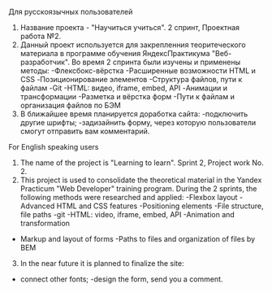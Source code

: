 Для русскоязычных пользователей

1. Название проекта - "Научиться учиться". 2 спринт, Проектная работа №2.
2. Данный проект используется для закрепленния теоритеческого материала в программе обучения ЯндексПрактикума "Веб-разработчик".
   Во время 2 спринта были изучены и применены методы:
   -Флексбокс-вёрстка
   -Расширенные возможности HTML и CSS
   -Позиционирование элементов
   -Структура файлов, пути к файлам
   -Git
   -HTML: видео, iframe, embed, API
   -Анимации и трансформации
   -Разметка и вёрстка форм
   -Пути к файлам и организация файлов по БЭМ
3. В ближайшее время планируется доработка сайта:
   -подключить другие шрифты;
   -задизайнить форму, через которую пользователи смогут отправить вам комментарий.

For English speaking users

1. The name of the project is "Learning to learn". Sprint 2, Project work No. 2.
2. This project is used to consolidate the theoretical material in the Yandex Practicum "Web Developer" training program.
   During the 2 sprints, the following methods were researched and applied:
   -Flexbox layout
   -Advanced HTML and CSS features
   -Positioning elements
   -File structure, file paths
   -git
   -HTML: video, iframe, embed, API
   -Animation and transformation

- Markup and layout of forms
  -Paths to files and organization of files by BEM

3. In the near future it is planned to finalize the site:

- connect other fonts;
  -design the form, send you a comment.
